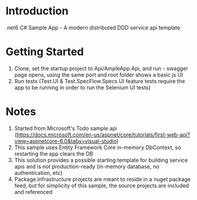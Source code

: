 # Introduction 
.net6 C# Sample App - A modern distributed DDD service api template

# Getting Started
1.	Clone, set the startup project to Api/AmpleApp.Api, and run - swagger page opens, using the same port and root folder shows a basic js UI
2.	Run tests (Test.UI & Test.SpecFlow.Specs UI feature tests require the app to be running in order to run the Selenium UI tests)

# Notes
1. Started from Microsoft's Todo sample api (https://docs.microsoft.com/en-us/aspnet/core/tutorials/first-web-api?view=aspnetcore-6.0&tabs=visual-studio)
2. This sample uses Entity Framework Core in-memory DbContext, so restarting the app clears the DB
3. This solution provides a possible starting template for building service apis and is not production-ready (in-memory database, no authentication, etc)
4. Package.Infrastructure projects are meant to reside in a nuget package feed, but for simplicity of this sample, the source projects are included and referenced
